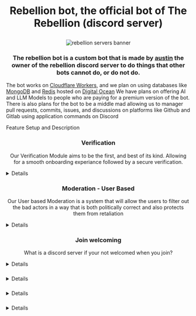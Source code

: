 <div align="center">

<h1>

Rebellion bot, the official bot of The Rebellion (discord server)

</h1>

<img
src = "https://cdn.discordapp.com/banners/1297444443103956992/e9c042a57a7478f919cf96c48c928a80.webp?size=1024&format=webp&width=1024&height=0"
alt = "rebellion servers banner">
</img>
</div>

<div align="center">

<h3>

The rebellion bot is a custom bot that is made by <a href="https://awfixer.me">austin</a> the owner of the rebellion discord server
to do things that other bots cannot do, or do not do.

</div>

<justify>

The bot works on <a href="https://www.cloudflare.com/developer-platform/products/workers/">Cloudflare Workers</a>, and we plan on using databases like <a href="https://www.digitalocean.com/products/managed-databases-mongodb">MongoDB</a> and <a href="https://www.digitalocean.com/products/managed-databases-redis">Redis</a> hosted on <a href="https://www.digitalocean.com/">Digital Ocean</a>
We have plans on offering AI and LLM Models to people who are paying for a premium version of the bot. There is also plans for the bot to be a middle mad
allowing us to manager pull requests, commits, issues, and discussions on platforms like Github and Gitlab using application commands on Discord

</justify>


Feature Setup and Description


<div align="center">

<h3>
  Verification
</h3>

<p>
    Our Verification Module aims to be the first, and best of its kind. Allowing for a smooth onboarding experiance followed by a secure verification.
</p>

</div>

<details>

The way that verification works with this bot is very uniqe. It allows you to finish onboarding, picking the roles that you want. Then it snapshots what you picked and
proceeds to stip you of all the roles that you picked, replacing them with the unverified role. You can now only see the verify-here channel. When you complete verification
you are given the verified role, as well as all your previous roles back. This system is designed to work well with bots like Ko-Fi and Patreon, which assign roles that verification
does not usually account for when you join.

</details>


<div align="center">

<h3>
    Moderation - User Based
</h3>

<p>
    Our User based Moderation is a system that will allow the users to filter out the bad actors in a way that is both politically correct and also protects them from retaliation
</p>

</div>

<details>

The way that this will work is like this, we have contect based message reporting commands that will allow users to report the entirity of a DM that is abusive, a scam, or anthing
else that is damaging to the user and or community. This context will allow our staff to understand the who what and why of what is going on, and respond appropraitely.

</details>

<div align="center">

<h3>
    Join welcoming
</h3>

<p>
    What is a discord server if your not welcomed when you join?
</p>

</div>

<details>

Our Join welcoming is done by this bot, and the way that it works is like so, when you verify you add this bot as a user application, which in turn allows it to DM you
reguardless of your Privacy settings. This bot will be able to DM you updates, warnings, and even information reguarding bans and appeals. The permissions are carefully selected
and the data is stored with a the utmost security

</details>

<div align="center">

<h3>

</h3>

<p>

</p>

</div>

<details>



</details>

<div align="center">

<h3>

</h3>

<p>

</p>

</div>

<details>



</details>

<div align="center">

<h3>

</h3>

<p>

</p>

</div>

<details>



</details>

